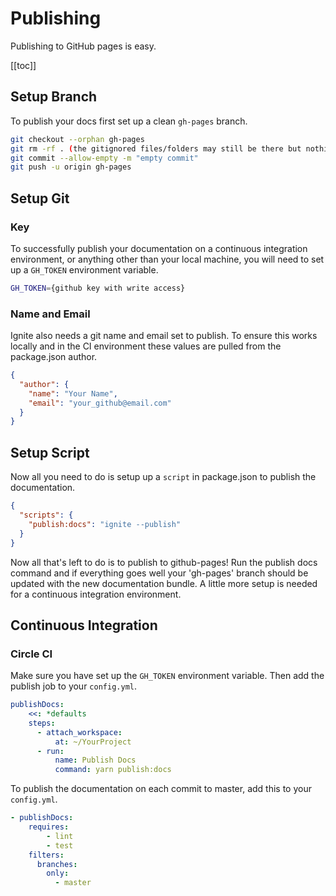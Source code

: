 # Publishing

Publishing to GitHub pages is easy.

[[toc]]

## Setup Branch

To publish your docs first set up a clean `gh-pages` branch.

```bash
git checkout --orphan gh-pages
git rm -rf . (the gitignored files/folders may still be there but nothing to worry)
git commit --allow-empty -m "empty commit"
git push -u origin gh-pages
```

## Setup Git

### Key

To successfully publish your documentation on a continuous integration environment, or anything other than your local machine, you will need to set up a `GH_TOKEN` environment variable.

```bash
GH_TOKEN={github key with write access}
```

### Name and Email

Ignite also needs a git name and email set to publish. To ensure this works locally and in the CI environment these values are pulled from the package.json author.

```json
{
  "author": {
    "name": "Your Name",
    "email": "your_github@email.com"
  }
}
```

## Setup Script

Now all you need to do is setup up a `script` in package.json to publish the documentation.

```json
{
  "scripts": {
    "publish:docs": "ignite --publish"
  }
}
```

Now all that's left to do is to publish to github-pages! Run the publish docs command and if everything goes well your 'gh-pages' branch should be updated with the new documentation bundle. A little more setup is needed for a continuous integration environment.

## Continuous Integration

### Circle CI

Make sure you have set up the `GH_TOKEN` environment variable. Then add the publish job to your `config.yml`.

```yaml
publishDocs:
    <<: *defaults
    steps:
      - attach_workspace:
          at: ~/YourProject
      - run:
          name: Publish Docs
          command: yarn publish:docs
```

To publish the documentation on each commit to master, add this to your `config.yml`.

```yaml
- publishDocs:
    requires:
        - lint
        - test
    filters:
      branches:
        only:
          - master
```
